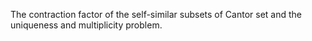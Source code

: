 The contraction factor of the self-similar subsets of Cantor set and the uniqueness and multiplicity problem.